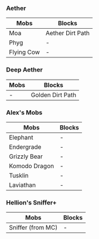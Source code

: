 ### Aether
| Mobs       | Blocks           |
| ---        | ---              |
| Moa        | Aether Dirt Path |
| Phyg       | -                |
| Flying Cow | -                |

### Deep Aether
| Mobs | Blocks           |
| ---  | ---              |
| -    | Golden Dirt Path |

### Alex's Mobs
| Mobs          | Blocks |
| ---           | ---    |
| Elephant      | -      |
| Endergrade    | -      |
| Grizzly Bear  | -      |
| Komodo Dragon | -      |
| Tusklin       | -      |
| Laviathan     | -      |

### Hellion's Sniffer+
| Mobs              | Blocks |
| ---               | ---    |
| Sniffer (from MC) | -      |